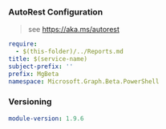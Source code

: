 ### AutoRest Configuration

> see https://aka.ms/autorest

``` yaml
require:
  - $(this-folder)/../Reports.md
title: $(service-name)
subject-prefix: ''
prefix: MgBeta
namespace: Microsoft.Graph.Beta.PowerShell
```

### Versioning

``` yaml
module-version: 1.9.6
```

